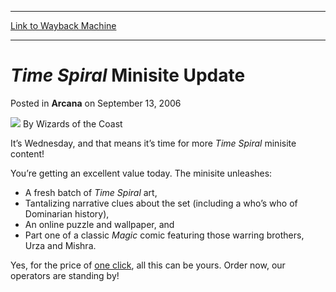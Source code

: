 
---
[Link to Wayback Machine](https://web.archive.org/web/20211026075511/https://magic.wizards.com/en/articles/archive/arcana/time-spiral-minisite-update-2006-09-13)

[_metadata_:author]:- "Wizards of the Coast"
[_metadata_:description]:- "It’s Wednesday, and that means it’s time for more Time Spiral minisite content! You’re getting an excellent value today. The minisite unleashes: A fresh batch of Time Spiral art, Tantalizing narrative clues about the set (including a who’s who of Dominarian history), An online puzzle and wallpaper, and Part one of a classic Magic comic featuring those warring brothers, Urza"
[_metadata_:generator]:- "Drupal 7 (http://drupal.org)"
[_metadata_:node]:- "703606"
[_metadata_:publish_date]:- "2006-09-13"
[_metadata_:source]:- "div-main-content"
[_metadata_:title]:- "Time Spiral Minisite Update"
[_metadata_:wayback_capture_timestamp]:- "2021-10-26 07:55:11"
[_metadata_:wayback_raw_url]:- "https://web.archive.org/web/20211026075511id_/https://magic.wizards.com/en/articles/archive/arcana/time-spiral-minisite-update-2006-09-13"
[_metadata_:wayback_url]:- "https://magic.wizards.com/en/articles/archive/arcana/time-spiral-minisite-update-2006-09-13"
---


*Time Spiral* Minisite Update
=============================



 Posted in **Arcana**
 on September 13, 2006 






![](https://media.magic.wizards.com/styles/auth_small/public/images/person/wizards_author.jpg)
By Wizards of the Coast











It’s Wednesday, and that means it’s time for more *Time Spiral* minisite content!


You’re getting an excellent value today. The minisite unleashes:


* A fresh batch of *Time Spiral* art,
* Tantalizing narrative clues about the set (including a who’s who of Dominarian history),
* An online puzzle and wallpaper, and
* Part one of a classic *Magic* comic featuring those warring brothers, Urza and Mishra.

Yes, for the price of [one click](http://archive.wizards.com/Magic/Magazine/Article.aspx?x=magic/timespiral/home), all this can be yours. Order now, our operators are standing by!









